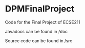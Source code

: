DPMFinalProject
===============

Code for the Final Project of ECSE211

Javadocs can be found in /doc

Source code can be found in /src

